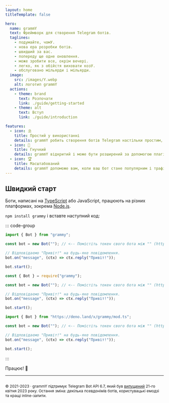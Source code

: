 ```yaml
---
layout: home
titleTemplate: false

hero:
  name: grammY
  text: Фреймворк для створення Telegram ботів.
  taglines: 
    - подумайте, чомУ.
    - нова ера розробки ботів.
    - швидший за вас.
    - попереду ще одне оновлення.
    - може зробити все, окрім вечері.
    - легко, як з обійстя виховати козУ.
    - обслуговано мільярди і мільярди.
  image:
    src: /images/Y.webp
    alt: логотип grammY
  actions:
    - theme: brand
      text: Розпочати
      link: ./guide/getting-started
    - theme: alt
      text: Вступ
      link: ./guide/introduction

features:
  - icon: ⛱️
    title: Простий у використанні
    details: grammY робить створення ботів Telegram настільки простим, що ви вже знаєте, як це зробити.
  - icon: 🧩
    title: Гнучкий
    details: grammY відкритий і може бути розширений за допомогою плагінів, щоб точно відповідати вашим потребам.
  - icon: 🏆
    title: Масштабований
    details: grammY допоможе вам, коли ваш бот стане популярним і трафік зросте.
---
```


<HomeContent>

## Швидкий старт

Боти, написані на [TypeScript](https://www.typescriptlang.org) або JavaScript, працюють на різних платформах, зокрема [Node.js](https://nodejs.org).

`npm install grammy` і вставте наступний код:

::: code-group

```ts [TypeScript]
import { Bot } from "grammy";

const bot = new Bot(""); // <-- Помістіть токен свого бота між "" (https://t.me/BotFather)

// Відповідаємо "Привіт!" на будь-яке повідомлення.
bot.on("message", (ctx) => ctx.reply("Привіт!"));

bot.start();
```

```js [JavaScript]
const { Bot } = require("grammy");

const bot = new Bot(""); // <-- Помістіть токен свого бота між "" (https://t.me/BotFather)

// Відповідаємо "Привіт!" на будь-яке повідомлення.
bot.on("message", (ctx) => ctx.reply("Привіт!"));

bot.start();
```

```ts [Deno]
import { Bot } from "https://deno.land/x/grammy/mod.ts";

const bot = new Bot(""); // <-- Помістіть токен свого бота між "" (https://t.me/BotFather)

// Відповідаємо "Привіт!" на будь-яке повідомлення.
bot.on("message", (ctx) => ctx.reply("Привіт!"));

bot.start();
```

:::

Працює! :tada:

---

<ClientOnly>
  <ThankYou :s="[
    'Дякуємо, ',
    '{name}',
    ', за внесок у grammY.',
    ', за створення grammY.']" />
</ClientOnly>

<div style="font-size: 0.75rem; display: flex; justify-content: center;">

© 2021-2023 &middot; grammY підтримує Telegram Bot API 6.7, який був [випущений](https://core.telegram.org/bots/api#april-21-2023) 21-го квітня 2023 року.
Остання зміна: декілька псевдонімів ботів, користувацькі емодзі та кращі inline-запити.

</div>

</HomeContent>
